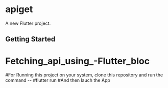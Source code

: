 # apiget

A new Flutter project.

## Getting Started

# Fetching_api_using_-Flutter_bloc
#For Running this project on your system,  clone this  repository and run the command --
#flutter run
#And then lauch the App

